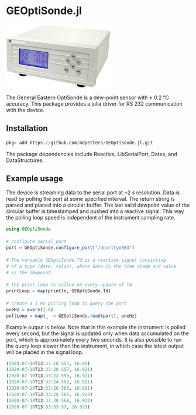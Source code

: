 # GEOptiSonde.jl

![](doc/image.jpeg)

The General Eastern OptiSonde is a dew-point sensor with ± 0.2 °C accuracy. This package provides a julia driver for RS 232 communication with the device. 

## Installation

```julia
pkg> add https://github.com/mdpetters/GEOptiSonde.jl.git
```

The package dependencies include Reactive, LibSerialPort, Dates, and DataStructures.

## Example usage

The device is streaming data to the serial port at ~2 s resolution. Data is read by polling the port at some specified interval. The return string is parsed and placed into a circular buffer. The last valid dewpoint value of the circular buffer is timestamped and pushed into a reactive signal. This way the polling loop speed is independent of the instrument sampling rate.

```julia
using GEOptiSonde

# configure serial port
port = GEOptiSonde.configure_port("/dev/ttyUSB3")

# The variable GEOptiSonde.Td is a reactive signal consisting 
# of a tupe (date, value), where date is the time stamp and value
# is the dewpoint.

# the print loop is called on every update of Td
printLoop = map(println, GEOptiSonde.Td)

# create a 1 Hz polling loop to query the port
oneHz = every(1.0)
pollLoop = map(_ -> GEOptiSonde.read(port), oneHz)
```

Example output is below. Note that in this example the instrument is polled every second, but the signal is updated only when data accumulated on the port, which is approximately every two seconds. It is also possible to run the query loop slower than the instrument, in which case the latest output will be placed in the signal loop.

```julia
(2020-07-10T13:33:18.555, 16.92)
(2020-07-10T13:33:20.557, 16.921)
(2020-07-10T13:33:22.559, 16.921)
(2020-07-10T13:33:24.562, 16.921)
(2020-07-10T13:33:26.563, 16.921)
(2020-07-10T13:33:28.566, 16.922)
(2020-07-10T13:33:30.568, 16.922)
(2020-07-10T13:33:33.57, 16.923)
```
